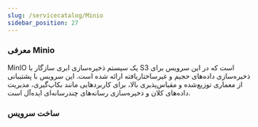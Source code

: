 ```yaml
---
slug: /servicecatalog/Minio
sidebar_position: 27
---
```

### معرفی Minio
MinIO یک سیستم ذخیره‌سازی ابری سازگار با S3 است که در این سرویس برای ذخیره‌سازی داده‌های حجیم و غیرساختاریافته ارائه شده است. این سرویس با پشتیبانی از معماری توزیع‌شده و مقیاس‌پذیری بالا، برای کاربردهایی مانند بکاپ‌گیری، مدیریت داده‌های کلان و ذخیره‌سازی رسانه‌های چندرسانه‌ای ایده‌آل است.


### ساخت سرویس